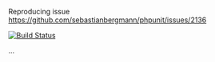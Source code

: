 Reproducing issue https://github.com/sebastianbergmann/phpunit/issues/2136

[![Build Status](https://travis-ci.org/glady/phpunit_issue_2136.png?branch=master)](https://travis-ci.org/glady/phpunit_issue_2136)

...
